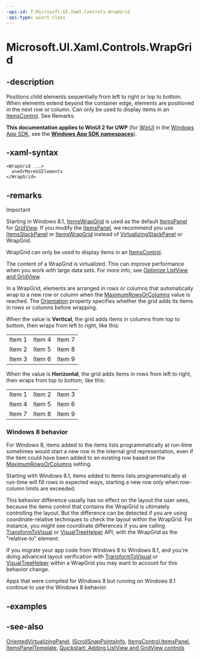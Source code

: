 ```yaml
---
-api-id: T:Microsoft.UI.Xaml.Controls.WrapGrid
-api-type: winrt class
---
```


<!-- Class syntax.
public class WrapGrid : Windows.UI.Xaml.Controls.Primitives.OrientedVirtualizingPanel, Windows.UI.Xaml.Controls.IWrapGrid
-->

# Microsoft.UI.Xaml.Controls.WrapGrid

## -description

Positions child elements sequentially from left to right or top to bottom. When elements extend beyond the container edge, elements are positioned in the next row or column. Can only be used to display items in an [ItemsControl](itemscontrol.md). See Remarks.

**This documentation applies to WinUI 2 for UWP** (for [WinUI](/windows/apps/winui/winui3/) in the [Windows App SDK](/windows/apps/windows-app-sdk/), see the **[Windows App SDK namespaces](/windows/windows-app-sdk/api/winrt/)**).

## -xaml-syntax

```xaml
<WrapGrid ...>
  oneOrMoreUIElements
</WrapGrid>
```

## -remarks

> [!IMPORTANT]
> Starting in Windows 8.1, [ItemsWrapGrid](itemswrapgrid.md) is used as the default [ItemsPanel](itemscontrol_itemspanel.md) for [GridView](gridview.md). If you modify the [ItemsPanel](itemscontrol_itemspanel.md), we recommend you use [ItemsStackPanel](itemsstackpanel.md) or [ItemsWrapGrid](itemswrapgrid.md) instead of [VirtualizingStackPanel](virtualizingstackpanel.md) or WrapGrid.

WrapGrid can only be used to display items in an [ItemsControl](itemscontrol.md).

The content of a WrapGrid is virtualized. This can improve performance when you work with large data sets. For more info, see [Optimize ListView and GridView](/windows/uwp/debug-test-perf/optimize-gridview-and-listview).

In a WrapGrid, elements are arranged in rows or columns that automatically wrap to a new row or column when the [MaximumRowsOrColumns](wrapgrid_maximumrowsorcolumns.md) value is reached. The [Orientation](wrapgrid_orientation.md) property specifies whether the grid adds its items in rows or columns before wrapping.

When the value is **Vertical**, the grid adds items in columns from top to bottom, then wraps from left to right, like this:

<table>
   <tr><td>Item 1</td><td>Item 4</td><td>Item 7</td></tr>
   <tr><td>Item 2</td><td>Item 5</td><td>Item 8</td></tr>
   <tr><td>Item 3</td><td>Item 6</td><td>Item 9</td></tr>
</table>

When the value is **Horizontal**, the grid adds items in rows from left to right, then wraps from top to bottom, like this:

<table>
   <tr><td>Item 1</td><td>Item 2</td><td>Item 3</td></tr>
   <tr><td>Item 4</td><td>Item 5</td><td>Item 6</td></tr>
   <tr><td>Item 7</td><td>Item 8</td><td>Item 9</td></tr>
</table>


<!--The following remark is relevant for Windows 8 > 8.1 migration. See WBB 465778-->

### Windows 8 behavior

For Windows 8, items added to the items lists programmatically at run-time sometimes would start a new row in the internal grid representation, even if the item could have been added to an existing row based on the [MaximumRowsOrColumns](wrapgrid_maximumrowsorcolumns.md) setting.

Starting with Windows 8.1, items added to items lists programmatically at run-time will fill rows in expected ways, starting a new row only when row-column limits are exceeded.

This behavior difference usually has no effect on the layout the user sees, because the items control that contains the WrapGrid is ultimately controlling the layout. But the difference can be detected if you are using coordinate-relative techniques to check the layout within the WrapGrid. For instance, you might see coordinate differences if you are calling [TransformToVisual](/uwp/api/windows.ui.xaml.uielement.transformtovisual(windows.ui.xaml.uielement)) or [VisualTreeHelper](../microsoft.ui.xaml.media/visualtreehelper.md)  API, with the WrapGrid as the "relative-to" element.

If you migrate your app code from Windows 8 to Windows 8.1, and you're doing advanced layout verification with [TransformToVisual](/uwp/api/windows.ui.xaml.uielement.transformtovisual(windows.ui.xaml.uielement)) or [VisualTreeHelper](../microsoft.ui.xaml.media/visualtreehelper.md) within a WrapGrid you may want to account for this behavior change.

Apps that were compiled for Windows 8 but running on Windows 8.1 continue to use the Windows 8 behavior.

## -examples

## -see-also
[OrientedVirtualizingPanel](../microsoft.ui.xaml.controls.primitives/orientedvirtualizingpanel.md), [IScrollSnapPointsInfo](../microsoft.ui.xaml.controls.primitives/iscrollsnappointsinfo.md), [ItemsControl.ItemsPanel](itemscontrol_itemspanel.md), [ItemsPanelTemplate](itemspaneltemplate.md), [Quickstart: Adding ListView and GridView controls](/previous-versions/windows/apps/hh780650(v=win.10))
